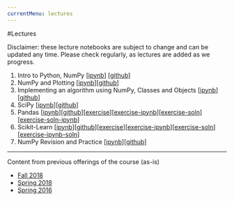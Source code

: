 ```yaml
---
currentMenu: lectures
---
```


#Lectures

Disclaimer: these lecture notebooks are subject to change and can be updated any time.
Please check regularly, as lectures are added as we progress.

1. Intro to Python, NumPy [[ipynb](./nb/2019_winter/Lecture_1.ipynb)] [[github](https://github.com/icme/cme193/blob/gh-pages/nb/2019_winter/Lecture_1.ipynb)]
2. NumPy and Plotting [[ipynb](./nb/2019_winter/Lecture_2.ipynb)][[github](https://github.com/icme/cme193/blob/gh-pages/nb/2019_winter/Lecture_2.ipynb)]
3. Implementing an algorithm using NumPy, Classes and Objects [[ipynb](./nb/2019_winter/Lecture_3.ipynb)][[github](https://github.com/icme/cme193/blob/gh-pages/nb/2019_winter/Lecture_3.ipynb)]
4. SciPy [[ipynb](./nb/2019_winter/Lecture_4.ipynb)][[github](https://github.com/icme/cme193/blob/gh-pages/nb/2019_winter/Lecture_4.ipynb)]
5. Pandas [[ipynb](./nb/2019_winter/Lecture5-Pandas.ipynb)][[github](https://github.com/icme/cme193/blob/gh-pages/nb/2019_winter/Lecture5-Pandas.ipynb)][[exercise](https://github.com/icme/cme193/blob/gh-pages/nb/2019_winter/Lecture5-supplement.ipynb)][[exercise-ipynb](./nb/2019_winter/Lecture5-supplement.ipynb)][[exercise-soln](https://github.com/icme/cme193/blob/gh-pages/nb/2019_winter/Lecture5-supplement-solution.ipynb)][[exercise-soln-ipynb](./nb/2019_winter/Lecture5-supplement-solution.ipynb)]
6. Scikit-Learn [[ipynb](./nb/2019_winter/Lecture6-Scikit-learn.ipynb)][[github](https://github.com/icme/cme193/blob/gh-pages/nb/2019_winter/Lecture6-Scikit-learn.ipynb)][[exercise](https://github.com/icme/cme193/blob/gh-pages/nb/2019_winter/Lecture6-supplement.ipynb)][[exercise-ipynb](./nb/2019_winter/Lecture6-supplement.ipynb)][[exercise-soln](https://github.com/icme/cme193/blob/gh-pages/nb/2019_winter/Lecture6-supplement-solution.ipynb)][[exercise-ipynb-soln](./nb/2019_winter/Lecture6-supplement-solution.ipynb)]
7. NumPy Revision and Practice [[ipynb](./nb/2019_winter/Lecture7-Numpy-revision-and-practice.ipynb)][[github](https://github.com/icme/cme193/blob/gh-pages/nb/2019_winter/Lecture7-Numpy-revision-and-practice.ipynb)]




---

Content from previous offerings of the course (as-is)
* [Fall 2018](https://github.com/icme/cme193/tree/gh-pages/nb/2018_fall/)
* [Spring 2018](https://github.com/icme/cme193/tree/gh-pages/nb/2018_spring/)
* [Spring 2016](https://github.com/icme/cme193/tree/gh-pages/nb/2016_spring/)
